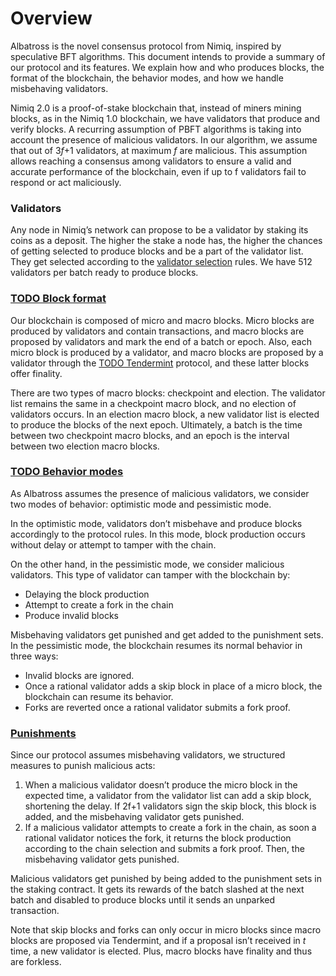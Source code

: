# Overview

Albatross is the novel consensus protocol from Nimiq, inspired by speculative BFT algorithms. This document intends to provide a summary of our protocol and its features. We explain how and who produces blocks, the format of the blockchain, the behavior modes, and how we handle misbehaving validators.

Nimiq 2.0 is a proof-of-stake blockchain that, instead of miners mining blocks, as in the Nimiq 1.0 blockchain, we have validators that produce and verify blocks. A recurring assumption of PBFT algorithms is taking into account the presence of malicious validators. In our algorithm, we assume that out of 3*f*+1 validators, at maximum *f* are malicious. This assumption allows reaching a consensus among validators to ensure a valid and accurate performance of the blockchain, even if up to f validators fail to respond or act maliciously.

### Validators

Any node in Nimiq’s network can propose to be a validator by staking its coins as a deposit. The higher the stake a node has, the higher the chances of getting selected to produce blocks and be a part of the validator list. They get selected according to the [validator selection](slots.md) rules. We have 512 validators per batch ready to produce blocks.

### [TODO Block format](https://nimiq.com)

Our blockchain is composed of micro and macro blocks. Micro blocks are produced by validators and contain transactions, and macro blocks are proposed by validators and mark the end of a batch or epoch. Also, each micro block is produced by a validator, and macro blocks are proposed by a validator through the [TODO Tendermint](https://nimiq.com) protocol, and these latter blocks offer finality.

There are two types of macro blocks: checkpoint and election. The validator list remains the same in a checkpoint macro block, and no election of validators occurs. In an election macro block, a new validator list is elected to produce the blocks of the next epoch. Ultimately, a batch is the time between two checkpoint macro blocks, and an epoch is the interval between two election macro blocks.

### [TODO Behavior modes](https://nimiq.com)

As Albatross assumes the presence of malicious validators, we consider two modes of behavior: optimistic mode and pessimistic mode.

In the optimistic mode, validators don’t misbehave and produce blocks accordingly to the protocol rules. In this mode, block production occurs without delay or attempt to tamper with the chain.

On the other hand, in the pessimistic mode, we consider malicious validators. This type of validator can tamper with the blockchain by:

- Delaying the block production
- Attempt to create a fork in the chain
- Produce invalid blocks

Misbehaving validators get punished and get added to the punishment sets. In the pessimistic mode, the blockchain resumes its normal behavior in three ways:

- Invalid blocks are ignored.
- Once a rational validator adds a skip block in place of a micro block, the blockchain can resume its behavior.
- Forks are reverted once a rational validator submits a fork proof.

### [Punishments](punishments.md)

Since our protocol assumes misbehaving validators, we structured measures to punish malicious acts:

1. When a malicious validator doesn’t produce the micro block in the expected time, a validator from the validator list can add a skip block, shortening the delay. If 2f+1 validators sign the skip block, this block is added, and the misbehaving validator gets punished.
2. If a malicious validator attempts to create a fork in the chain, as soon a rational validator notices the fork, it returns the block production according to the chain selection and submits a fork proof. Then, the misbehaving validator gets punished.

Malicious validators get punished by being added to the punishment sets in the staking contract. It gets its rewards of the batch slashed at the next batch and disabled to produce blocks until it sends an unparked transaction.

Note that skip blocks and forks can only occur in micro blocks since macro blocks are proposed via Tendermint, and if a proposal isn’t received in *t* time, a new validator is elected. Plus, macro blocks have finality and thus are forkless.